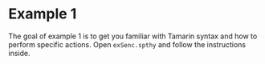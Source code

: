 # Example 1

The goal of example 1 is to get you familiar with Tamarin syntax and how to perform specific actions. Open `exSenc.spthy` and follow the instructions inside.